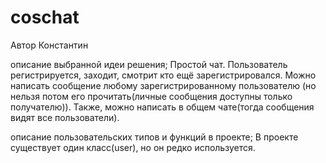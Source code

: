 # coschat
Автор Константин

описание выбранной идеи решения;
Простой чат. Пользователь регистрируется, заходит, смотрит кто ещё зарегистрировался. Можно написать сообщение любому зарегистрированному пользователю
(но нельзя потом его прочитать(личные сообщения доступны только получателю)). Также, можно написать в общем чате(тогда сообщения видят все пользователи).

описание пользовательских типов и функций в проекте;
В проекте существует один класс(user), но он редко используется.
